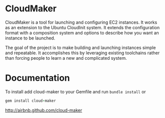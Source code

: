 # CloudMaker

CloudMaker is a tool for launching and configuring EC2 instances. It works as an extension to the Ubuntu CloudInit system. It extends the configuration format with a composition system and options to describe how you want an instance to be launched.

The goal of the project is to make building and launching instances simple and repeatable. It accomplishes this by leveraging existing toolchains rather than forcing people to learn a new and complicated system.

# Documentation
To install add cloud-maker to your Gemfile  and run `bundle install` or
```ruby
gem install cloud-maker
```

http://airbnb.github.com/cloud-maker

